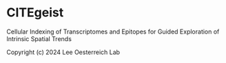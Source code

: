 # CITEgeist
Cellular Indexing of Transcriptomes and Epitopes for Guided Exploration of Intrinsic Spatial Trends


Copyright (c) 2024 Lee Oesterreich Lab
